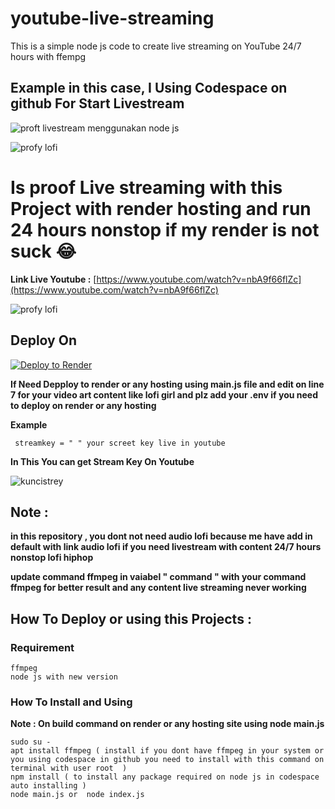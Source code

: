 # youtube-live-streaming
This is a simple node js code to create live streaming on YouTube 24/7 hours with ffempg

## Example in this case,  I Using Codespace on github For Start Livestream

![proft livestream menggunakan node js](https://github.com/hajilok/youtube-live-streaming/assets/120608486/6e400904-89c3-4635-b685-01e3aa48f481)

![profy lofi](https://github.com/hajilok/youtube-live-streaming/assets/120608486/e9e19a57-4b7a-4832-97c9-64ff1cec0afc)


# Is proof Live streaming with this Project with render hosting and run 24 hours nonstop if my render is not suck 😂

**Link Live Youtube :** [https://www.youtube.com/watch?v=nbA9f66flZc](https://www.youtube.com/watch?v=nbA9f66flZc)

![profy lofi](https://github.com/hajilok/youtube-live-streaming/assets/120608486/e9e19a57-4b7a-4832-97c9-64ff1cec0afc)
## Deploy On 

[![Deploy to Render](https://render.com/images/deploy-to-render-button.svg)](https://render.com/deploy)

**If Need Depploy to render or any hosting using main.js file and edit  on line 7 for your video art  content like lofi girl and plz add your .env if you need to deploy on render or any hosting**

**Example**
 ```
  streamkey = " " your screet key live in youtube

 ```
**In This You can get Stream Key On Youtube**

![kuncistrey](https://github.com/hajilok/youtube-live-streaming/assets/120608486/5b5e0a14-b810-4b08-96aa-ead17f863c59)

## Note :
**in this repository , you dont not need audio lofi because me have add in default with link audio lofi if you need livestream with content 24/7 hours nonstop lofi hiphop**

**update command ffmpeg in vaiabel " command " with your command ffmpeg for better result and any content live streaming never working**


## How To Deploy or using this Projects :

### Requirement 
```
ffmpeg
node js with new version

```
### How To Install and Using 

**Note : On build command on render or any hosting site using node main.js**

```
sudo su - 
apt install ffmpeg ( install if you dont have ffmpeg in your system or you using codespace in github you need to install with this command on terminal with user root  )
npm install ( to install any package required on node js in codespace auto installing )
node main.js or  node index.js 


```
